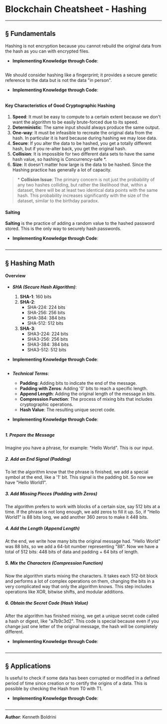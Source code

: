 # **Blockchain Cheatsheet - Hashing**
---
	
## § Fundamentals
	
Hashing is not encryption because you cannot rebuild the original data from the hash as you can with encrypted files. 
	
- **Implementing Knowledge through Code**:
	
```Rust
```
	
We should consider hashing like a fingerprint; it provides a secure genetic reference to the data but is not the data "in person".
	
- **Implementing Knowledge through Code**:
	
```Rust
```
	
#### Key Characteristics of Good Cryptographic Hashing
	
1. **Speed**: It must be easy to compute to a certain extent because we don't want the algorithm to be easily brute-forced due to its speed.
2. **Deterministic**: The same input should always produce the same output.
3. **One-way**: It must be infeasible to recreate the original data from the hash. In particular it is hard because during hashing we may lose data.
4. **Secure**: If you alter the data to be hashed, you get a totally different hash, but if you re-alter back, you get the original hash.
5. **Collision**: It is impossible for two different data sets to have the same hash value, so hashing is Concurrency-safe \*.
6. **Size**: It doesn't matter how large is the data to be hashed. Since the Hashing practice has generally a lot of capacity.
	
>\* **Collision Issue**: The primary concern is not just the probability of any two hashes colliding, but rather the likelihood that, within a dataset, there will be at least two identical data points with the same hash. This probability increases significantly with the size of the dataset, similar to the birthday paradox.
	
#### Salting
	
**Salting** is the practice of adding a random value to the hashed password stored. This is the only way to securely hash passwords.
	
- **Implementing Knowledge through Code**:
	
```Rust
```
	
	
---
## § Hashing Math
	
#### Overview
	
-  ***SHA (Secure Hash Algorithm)***:
	1. **SHA-1**: 160 bits
	2. **SHA-2**:
	    - SHA-224: 224 bits
	    - SHA-256: 256 bits
	    - SHA-384: 384 bits
	    - SHA-512: 512 bits
	3. **SHA-3**:
	    - SHA3-224: 224 bits
	    - SHA3-256: 256 bits
	    - SHA3-384: 384 bits
	    - SHA3-512: 512 bits
	
- **Implementing Knowledge through Code**:
	
```Rust
```
	
	
-  ***Technical Terms***:
	- **Padding**: Adding bits to indicate the end of the message.
	- **Padding with Zeros**: Adding '0' bits to reach a specific length.
	- **Append Length**: Adding the original length of the message in bits.
	- **Compression Function**: The process of mixing bits that includes cryptographic operations.
	- **Hash Value**: The resulting unique secret code.
	
- **Implementing Knowledge through Code**:
	
```Rust
```
	
##### 1. Prepare the Message
	
Imagine you have a phrase, for example: "Hello World". This is our input.
	
##### 2. Add an End Signal (Padding)
	
To let the algorithm know that the phrase is finished, we add a special symbol at the end, like a '1' bit. This signal is the padding bit. So now we have "Hello World1".
	
##### 3. Add Missing Pieces (Padding with Zeros)
	
The algorithm prefers to work with blocks of a certain size, say 512 bits at a time. If the phrase is not long enough, we add zeros to fill it up. So, if "Hello World1" is 88 bits long, we add another 360 zeros to make it 448 bits.
	
##### 4. Add the Length (Append Length)
	
At the end, we write how many bits the original message had. "Hello World" was 88 bits, so we add a 64-bit number representing "88". Now we have a total of 512 bits: 448 bits of data and padding + 64 bits of length.
	
##### 5. Mix the Characters (Compression Function)
	
Now the algorithm starts mixing the characters. It takes each 512-bit block and performs a lot of complex operations on them, changing the bits in a very complicated way that only the algorithm knows. This step includes operations like XOR, bitwise shifts, and modular additions.
	
##### 6. Obtain the Secret Code (Hash Value)
	
After the algorithm has finished mixing, we get a unique secret code called a hash or digest, like "a7b9c3d2". This code is special because even if you change just one letter of the original message, the hash will be completely different.
	
- **Implementing Knowledge through Code**:
	
```Rust
```
	
	
---
## § Applications
	
Is useful to check if some data has been corrupted or modified in a defined period of time since creation or to certify the origins of a data. This is possible by checking the Hash from T0 with T1. 
	
- **Implementing Knowledge through Code**:
	
```Rust
```
	
	
---
	
**Author**: Kenneth Boldrini